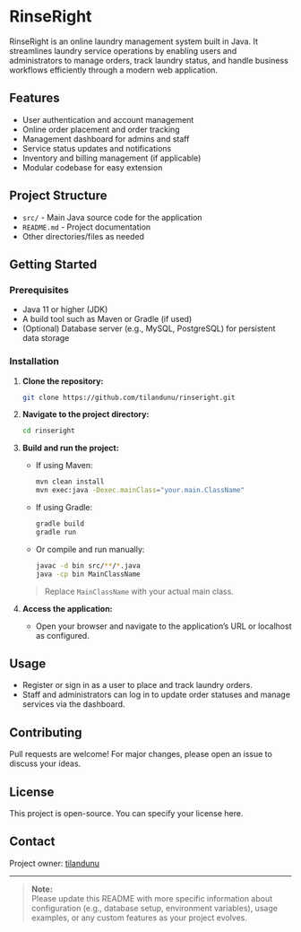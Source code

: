 # RinseRight

RinseRight is an online laundry management system built in Java. It streamlines laundry service operations by enabling users and administrators to manage orders, track laundry status, and handle business workflows efficiently through a modern web application.

## Features

- User authentication and account management
- Online order placement and order tracking
- Management dashboard for admins and staff
- Service status updates and notifications
- Inventory and billing management (if applicable)
- Modular codebase for easy extension

## Project Structure

- `src/` - Main Java source code for the application
- `README.md` - Project documentation
- Other directories/files as needed

## Getting Started

### Prerequisites

- Java 11 or higher (JDK)
- A build tool such as Maven or Gradle (if used)
- (Optional) Database server (e.g., MySQL, PostgreSQL) for persistent data storage

### Installation

1. **Clone the repository:**
   ```bash
   git clone https://github.com/tilandunu/rinseright.git
   ```

2. **Navigate to the project directory:**
   ```bash
   cd rinseright
   ```

3. **Build and run the project:**
   - If using Maven:
     ```bash
     mvn clean install
     mvn exec:java -Dexec.mainClass="your.main.ClassName"
     ```
   - If using Gradle:
     ```bash
     gradle build
     gradle run
     ```
   - Or compile and run manually:
     ```bash
     javac -d bin src/**/*.java
     java -cp bin MainClassName
     ```
   > Replace `MainClassName` with your actual main class.

4. **Access the application:**
   - Open your browser and navigate to the application’s URL or localhost as configured.

## Usage

- Register or sign in as a user to place and track laundry orders.
- Staff and administrators can log in to update order statuses and manage services via the dashboard.

## Contributing

Pull requests are welcome! For major changes, please open an issue to discuss your ideas.

## License

This project is open-source. You can specify your license here.

## Contact

Project owner: [tilandunu](https://github.com/tilandunu)

---

> **Note:**  
> Please update this README with more specific information about configuration (e.g., database setup, environment variables), usage examples, or any custom features as your project evolves.
